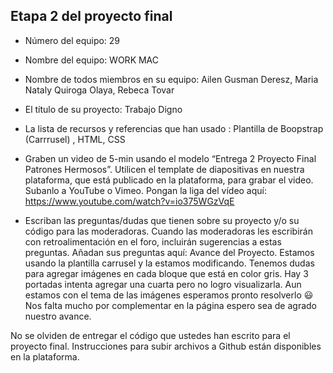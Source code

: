 ## Etapa 2 del proyecto final

- Número del equipo: 29

- Nombre del equipo: WORK MAC

- Nombre de todos miembros en su equipo: Ailen Gusman Deresz, Maria Nataly Quiroga Olaya, Rebeca Tovar
- El título de su proyecto: Trabajo Digno
- La lista de recursos y referencias que han usado : Plantilla de Boopstrap (Carrrusel) , HTML, CSS
- Graben un video de 5-min usando el modelo “Entrega 2 Proyecto Final Patrones Hermosos”. Utilicen el template de diapositivas en nuestra plataforma, que está publicado en la plataforma, para grabar el video. Subanlo a YouTube o Vimeo. Pongan la liga del vídeo aquí:  https://www.youtube.com/watch?v=io375WGzVqE
- Escriban las preguntas/dudas que tienen sobre su proyecto y/o su código para las moderadoras. Cuando las moderadoras les escribirán con retroalimentación en el foro, incluirán sugerencias a estas preguntas. Añadan sus preguntas aquí: Avance del Proyecto. Estamos usando la plantilla carrusel y la estamos modificando. Tenemos dudas para agregar imágenes en cada bloque que está en color gris. Hay 3 portadas intenta agregar una cuarta pero no logro visualizarla. Aun estamos con el tema de las imágenes esperamos pronto resolverlo :smiley: Nos falta mucho por complementar en la página espero sea de agrado nuestro avance.

No se olviden de entregar el código que ustedes han escrito para el proyecto final. Instrucciones para subir archivos a Github están disponibles en la plataforma.
